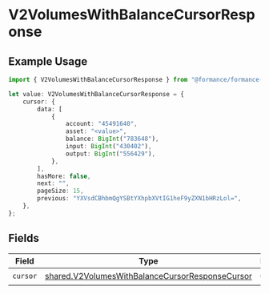 # V2VolumesWithBalanceCursorResponse

## Example Usage

```typescript
import { V2VolumesWithBalanceCursorResponse } from "@formance/formance-sdk/sdk/models/shared";

let value: V2VolumesWithBalanceCursorResponse = {
    cursor: {
        data: [
            {
                account: "45491640",
                asset: "<value>",
                balance: BigInt("783648"),
                input: BigInt("430402"),
                output: BigInt("556429"),
            },
        ],
        hasMore: false,
        next: "",
        pageSize: 15,
        previous: "YXVsdCBhbmQgYSBtYXhpbXVtIG1heF9yZXN1bHRzLol=",
    },
};
```

## Fields

| Field                                                                                                                     | Type                                                                                                                      | Required                                                                                                                  | Description                                                                                                               |
| ------------------------------------------------------------------------------------------------------------------------- | ------------------------------------------------------------------------------------------------------------------------- | ------------------------------------------------------------------------------------------------------------------------- | ------------------------------------------------------------------------------------------------------------------------- |
| `cursor`                                                                                                                  | [shared.V2VolumesWithBalanceCursorResponseCursor](../../../sdk/models/shared/v2volumeswithbalancecursorresponsecursor.md) | :heavy_check_mark:                                                                                                        | N/A                                                                                                                       |